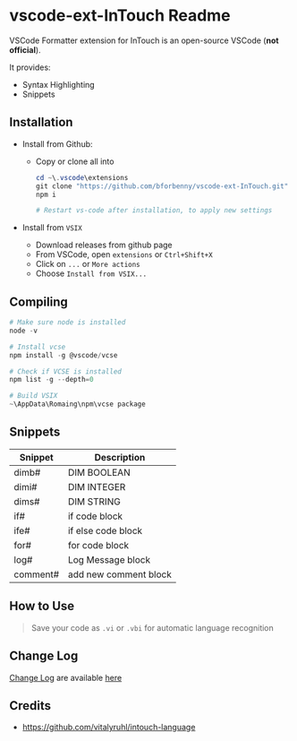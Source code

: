 # vscode-ext-InTouch Readme

VSCode Formatter extension for InTouch is an open-source VSCode (**not official**).

It provides:

- Syntax Highlighting
- Snippets

## Installation

- Install from Github:

  - Copy or clone all into

    ```powershell
    cd ~\.vscode\extensions
    git clone "https://github.com/bforbenny/vscode-ext-InTouch.git"
    npm i

    # Restart vs-code after installation, to apply new settings
    ```

- Install from `VSIX`
  - Download releases from github page
  - From VSCode, open `extensions` or `Ctrl+Shift+X`
  - Click on `...` or `More actions`
  - Choose `Install from VSIX...`

## Compiling

```powershell
# Make sure node is installed
node -v

# Install vcse
npm install -g @vscode/vcse

# Check if VCSE is installed
npm list -g --depth=0

# Build VSIX
~\AppData\Romaing\npm\vcse package
```

## Snippets

| Snippet  | Description           |
| -------- | --------------------- |
| dimb#    | DIM BOOLEAN           |
| dimi#    | DIM INTEGER           |
| dims#    | DIM STRING            |
| if#      | if code block         |
| ife#     | if else code block    |
| for#     | for code block        |
| log#     | Log Message block     |
| comment# | add new comment block |

## How to Use

> Save your code as `.vi` or `.vbi` for automatic language recognition

## Change Log

[Change Log](./ChangeLog.md) are available [here](./ChangeLog.md)

## Credits

- https://github.com/vitalyruhl/intouch-language
